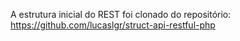 A estrutura inicial do REST foi clonado do repositório: https://github.com/lucaslgr/struct-api-restful-php

